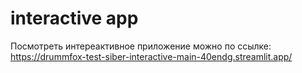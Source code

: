 # interactive app
Посмотреть интереактивное приложение можно по ссылке:
https://drummfox-test-siber-interactive-main-40endg.streamlit.app/
